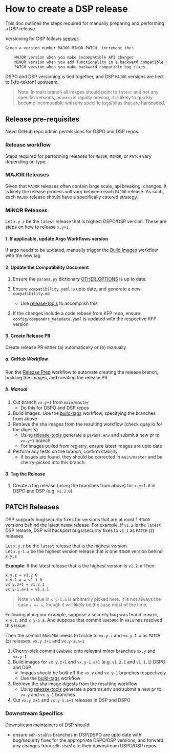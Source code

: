 # How to create a DSP release

This doc outlines the steps required for manually preparing and performing a DSP release.

Versioning for DSP follows [semver]:

```txt
Given a version number MAJOR.MINOR.PATCH, increment the:

    MAJOR version when you make incompatible API changes
    MINOR version when you add functionality in a backward compatible manner
    PATCH version when you make backward compatible bug fixes
```

DSPO and DSP versioning is tied together, and DSP `MAJOR` versions are tied to [kfp-tekton] upstream.

> Note: In main branch all images should point to `latest` and not any specific versions, as `main` is rapidly moving,
> it is likely to quickly become incompatible with any specific tags/shas that are hardcoded.

## Release pre-requisites

Need GitHub repo admin permissions for DSPO and DSP repos.

### Release workflow

Steps required for performing releases for `MAJOR`, `MINOR`, or `PATCH` vary depending on type.

### MAJOR Releases

Given that `MAJOR` releases often contain large scale, api breaking, changes. It is likely the release process will vary
between each `MAJOR` release. As such, each `MAJOR` release should have a specifically catered strategy.

### MINOR Releases

Let `x.y.z` be the `latest` release that is highest DSPO/DSP version. These are steps on how to release `x.y+1`.

#### 1. If applicable, update Argo Workflows version
If argo needs to be updated, manually trigger the [Build Images](https://github.com/opendatahub-io/argo-workflows/actions/workflows/build-main.yml) workflow with the new tag

#### 2. Update the Compatibility Document
1. Ensure the `params.py` dictionary [OTHER_OPTIONS](https://github.com/opendatahub-io/data-science-pipelines-operator/blob/main/scripts/release/params.py#L41) is up to date.

1. Ensure `compatibility.yaml` is upto date, and generate a new `compatibility.md`
   - Use [release-tools] to accomplish this
1. If the changes include a code rebase from KFP repo, ensure `config/component_metadata.yaml` is updated with the respective KFP version
#### 3. Create Release PR
Create release PR either (a) automatically or (b) manually
##### a. GitHub Workflow

Run the
[Release Prep](https://github.com/opendatahub-io/data-science-pipelines-operator/actions/workflows/release_prep.yaml)
workflow to automate creating the release branch, building the images, and creating the release PR.

##### b. Manual

1. Cut branch `vx.y+1` from `main/master`
   - Do this for DSPO and DSP repos
1. Build images. Use the [build-tags] workflow, specifying the branches from above
1. Retrieve the sha images from the resulting workflow (check quay.io for the digests)
   - Using [release-tools] generate a `params.env` and submit a new pr to `vx.y+1` branch
   - For images pulled from registry, ensure latest images are upto date
1. Perform any tests on the branch, confirm stability
   - If issues are found, they should be corrected in `main/master` and be cherry-picked into this branch.

#### 3. Tag the Release

1. Create a tag release (using the branches from above) for `x.y+1.0` in DSPO and DSP (e.g. `v1.3.0`)

## PATCH Releases

DSP supports bug/security fixes for versions that are at most 1 `MINOR` versions behind the latest `MINOR` release.
For example, if `v1.2` is the `latest` DSP release, DSP will backport bugs/security fixes to `v1.1` as `PATCH` (z) releases.

Let `x.y.z` be the `latest` release that is the highest version.\
Let `x.y-1.a` be the highest version release that is one `MINOR` version behind `x.y.z`

**Example**:
If the latest release that is the highest version is `v1.2.0`
Then:

```txt
x.y.z = v1.2.0
x.y-1.a = v1.1.0
vx.y.z+1 = v1.2.1
vx.y-1.a+1 = v1.1.1
```

> Note `a` value in `x.y-1.a` is arbitrarily picked here. It is not always the case `z == a`, though it will likely
> be the case most of the time.

Following along our example, suppose a security bug was found in `main`, `x.y.z`, and `x.y-1.a`.
And suppose that commit `08eb98d` in `main` has resolved this issue.

Then the commit `08eb98d` needs to trickle to `vx.y.z` and `vx.y-1.a` as `PATCH` (z) releases: `vx.y.z+1` and `vx.y-1.a+1`

1. Cherry-pick commit `08eb98d` onto relevant minor branches `vx.y` and `vx.y-1`
2. Build images for `vx.y.z+1` and `vx.y-1.a+1` (e.g. `v1.2.1` and `v1.1.1`) DSPO and DSP
   - Images should be built off the `vx.y` and `vx.y-1` branches respectively
   - Use the [build-tags] workflow
3. Retrieve the sha image digests from the resulting workflow
   - Using [release-tools] generate a params.env and submit a new pr to `vx.y` and `vx.y-1` branches
4. Cut `vx.y.z+1` and `vx.y-1.a+1` releases in DSP and DSPO

### Downstream Specifics

Downstream maintainers of DSP should:

- ensure `odh-stable` branches in DSP/DSPO are upto date with bug/security fixes for the appropriate DSPO/DSP versions,
  and forward any changes from `odh-stable` to their downstream DSPO/DSP repos

[semver]: https://semver.org/
[build-tags]: https://github.com/opendatahub-io/data-science-pipelines-operator/actions/workflows/build-tags.yml
[release-tools]: ../../scripts/release/README.md
